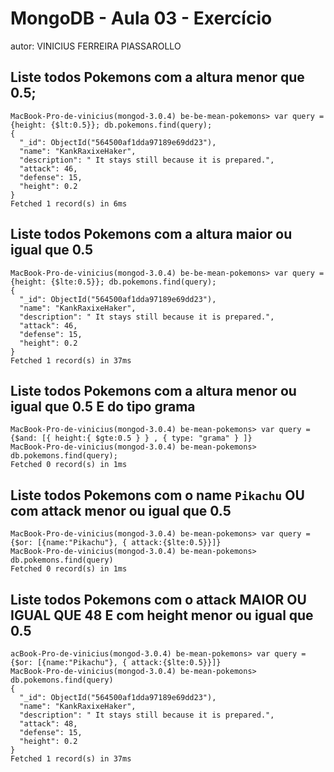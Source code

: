 # MongoDB - Aula 03 - Exercício
autor: VINICIUS FERREIRA PIASSAROLLO 

## Liste todos Pokemons com a altura **menor que** 0.5;

```
MacBook-Pro-de-vinicius(mongod-3.0.4) be-be-mean-pokemons> var query = {height: {$lt:0.5}}; db.pokemons.find(query);
{
  "_id": ObjectId("564500af1dda97189e69dd23"),
  "name": "KankRaxixeHaker",
  "description": " It stays still because it is prepared.",
  "attack": 46,
  "defense": 15,
  "height": 0.2
}
Fetched 1 record(s) in 6ms
```

## Liste todos Pokemons com a altura **maior ou igual que** 0.5
```
MacBook-Pro-de-vinicius(mongod-3.0.4) be-be-mean-pokemons> var query = {height: {$lte:0.5}}; db.pokemons.find(query);
{
  "_id": ObjectId("564500af1dda97189e69dd23"),
  "name": "KankRaxixeHaker",
  "description": " It stays still because it is prepared.",
  "attack": 46,
  "defense": 15,
  "height": 0.2
}
Fetched 1 record(s) in 37ms

```


## Liste todos Pokemons com a altura **menor ou igual que** 0.5 **E** do tipo grama
```
MacBook-Pro-de-vinicius(mongod-3.0.4) be-mean-pokemons> var query = {$and: [{ height:{ $gte:0.5 } } , { type: "grama" } ]}
MacBook-Pro-de-vinicius(mongod-3.0.4) be-mean-pokemons> db.pokemons.find(query);
Fetched 0 record(s) in 1ms

```


## Liste todos Pokemons com o name `Pikachu` **OU** com attack **menor ou igual que** 0.5
```
MacBook-Pro-de-vinicius(mongod-3.0.4) be-mean-pokemons> var query = {$or: [{name:"Pikachu"}, { attack:{$lte:0.5}}]}
MacBook-Pro-de-vinicius(mongod-3.0.4) be-mean-pokemons> db.pokemons.find(query)
Fetched 0 record(s) in 1ms
```


## Liste todos Pokemons com o attack **MAIOR OU IGUAL QUE** 48 **E** com  height **menor ou igual que** 0.5
```
acBook-Pro-de-vinicius(mongod-3.0.4) be-mean-pokemons> var query = {$or: [{name:"Pikachu"}, { attack:{$lte:0.5}}]}
MacBook-Pro-de-vinicius(mongod-3.0.4) be-mean-pokemons> db.pokemons.find(query)
{
  "_id": ObjectId("564500af1dda97189e69dd23"),
  "name": "KankRaxixeHaker",
  "description": " It stays still because it is prepared.",
  "attack": 48,
  "defense": 15,
  "height": 0.2
}
Fetched 1 record(s) in 37ms

```